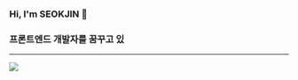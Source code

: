 <h3>Hi, I'm SEOKJIN 👋</h3>
<h3>프론트엔드 개발자를 꿈꾸고 있</h3>
<hr>
<img src="https://www.usjournal.kr/news/data/20190626/p1065581218362228_160_thum.jpg">
